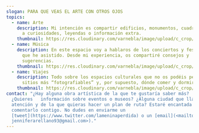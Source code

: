 ```yaml
---
slogan: PARA QUE VEAS EL ARTE CON OTROS OJOS
topics:
  - name: Arte
    description: Mi intención es compartir edificios, monumentos, cuadros (…) junto
      a curiosidades, leyendas o información extra.
    thumbnail: https://res.cloudinary.com/varnebla/image/upload/c_crop/v1588979538/david_vp6nky.webp
  - name: Música
    description: En este espacio voy a hablaros de los conciertos y festivales a los
      que he asistido. Desde mi experiencia, os compartiré consejos y
      sugerencias.
    thumbnail: https://res.cloudinary.com/varnebla/image/upload/c_crop/v1588979565/concert_c34vjc.webp
  - name: Viajes
    description: Todo sobre los espacios culturales que no os podéis perder, los
      sitios más “fotografiables” y, por supuesto, dónde comer y dormir.
    thumbnail: https://res.cloudinary.com/varnebla/image/upload/c_crop/v1588979563/travel_lcxvdl.webp
contact: "¿Hay alguna obra artística de la que te gustaría saber más?
  ¿Quieres   información sobre eventos o museos? ¿Alguna ciudad que llame tu
  atención y de la que quieras hacer un plan de ruta? Estaré encantada de
  comentarlo contigo. No dudes en enviarme un
  [tweet](https://www.twitter.com/lameninaperdida) o un [email](<mailto:
  jenniferarellano93@gmail.com>)."
---
```

